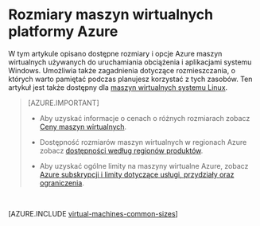 <properties
 pageTitle="Rozmiary maszyn wirtualnych systemu Windows | Microsoft Azure"
 description="Lista różnych rozmiarach dostępne dla maszyn wirtualnych systemu Windows w Azure."
 services="virtual-machines-windows"
 documentationCenter=""
 authors="cynthn"
 manager="timlt"
 editor=""
 tags="azure-resource-manager,azure-service-management"/>

<tags
ms.service="virtual-machines-windows"
 ms.devlang="na"
 ms.topic="article"
 ms.tgt_pltfrm="vm-windows"
 ms.workload="infrastructure-services"
 ms.date="09/21/2016"
 ms.author="cynthn"/>

# <a name="sizes-for-virtual-machines-in-azure"></a>Rozmiary maszyn wirtualnych platformy Azure

W tym artykule opisano dostępne rozmiary i opcje Azure maszyn wirtualnych używanych do uruchamiania obciążenia i aplikacjami systemu Windows. Umożliwia także zagadnienia dotyczące rozmieszczania, o których warto pamiętać podczas planujesz korzystać z tych zasobów.  Ten artykuł jest także dostępny dla [maszyn wirtualnych systemu Linux](virtual-machines-linux-sizes.md).

>[AZURE.IMPORTANT] 
>
>- Aby uzyskać informacje o cenach o różnych rozmiarach zobacz [Ceny maszyn wirtualnych](https://azure.microsoft.com/pricing/details/virtual-machines/#Windows). 
>
>- Dostępność rozmiarów maszyn wirtualnych w regionach Azure zobacz [dostępności według regionów produktów](https://azure.microsoft.com/regions/services/).
>
>- Aby uzyskać ogólne limity na maszyny wirtualne Azure, zobacz [Azure subskrypcji i limity dotyczące usługi, przydziały oraz ograniczenia](../azure-subscription-service-limits.md).
<br>    

[AZURE.INCLUDE [virtual-machines-common-sizes](../../includes/virtual-machines-common-sizes.md)]

